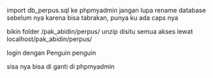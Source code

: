 import db_perpus.sql ke phpmyadmin
jangan lupa rename database sebelum nya karena
bisa tabrakan, punya ku ada caps nya

bikin folder /pak_abidin/perpus/
unzip disitu semua akses lewat
localhost/pak_abidin/perpus/

login dengan
Penguin
penguin

sisa nya bisa di ganti di phpmyadmin